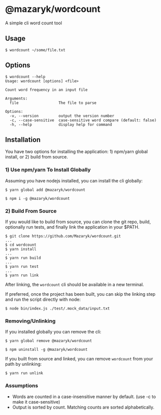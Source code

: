 # @mazaryk/wordcount

A simple cli word count tool

## Usage
```
$ wordcount ~/some/file.txt
```

## Options
```
$ wordcount --help
Usage: wordcount [options] <file>

Count word frequency in an input file

Arguments:
  file                  The file to parse

Options:
  -v, --version         output the version number
  -c, --case-sensitive  case-sensitive word compare (default: false)
  -h, --help            display help for command

```

## Installation

You have two options for installing the application: 1) npm/yarn global install, or 2) build from source.
### 1) Use npm/yarn To Install Globally
Assuming you have nodejs installed, you can install the cli globally:

```
$ yarn global add @mazaryk/wordcount
```
```
$ npm i -g @mazaryk/wordcount
```

### 2) Build From Source
If you would like to build from source, you can clone the git repo, build, optionally run tests, and finally link the application in your $PATH.
```
$ git clone https://github.com/Mazaryk/wordcount.git
...
$ cd wordcount
$ yarn install
...
$ yarn run build
...
$ yarn run test
...
$ yarn run link
```
After linking, the ```wordcount``` cli should be available in a new terminal.

If preferred, once the project has been built, you can skip the linking step and run the script directly with node:
```
$ node bin/index.js ./test/.mock_data/input.txt
```

### Removing/Unlinking
If you installed globally you can remove the cli:
```
$ yarn global remove @mazaryk/wordcount
```
```
$ npm uninstall -g @mazaryk/wordcount
```

If you built from source and linked, you can remove ```wordcount``` from your path by unlinking:
```
$ yarn run unlink
```

### Assumptions
- Words are counted in a case-insensitive manner by default. (use -c to make it case-sensitive)
- Output is sorted by count. Matching counts are sorted alphabetically.
